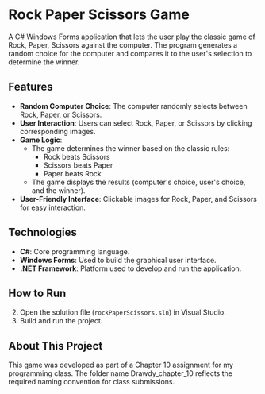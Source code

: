 # Rock Paper Scissors Game
A C# Windows Forms application that lets the user play the classic game of Rock, Paper, Scissors against the computer. 
The program generates a random choice for the computer and compares it to the user's selection to determine the winner.

## Features
- **Random Computer Choice**: The computer randomly selects between Rock, Paper, or Scissors.
- **User Interaction**: Users can select Rock, Paper, or Scissors by clicking corresponding images.
- **Game Logic**:
  - The game determines the winner based on the classic rules:
    - Rock beats Scissors
    - Scissors beats Paper
    - Paper beats Rock
  - The game displays the results (computer's choice, user's choice, and the winner).
- **User-Friendly Interface**: Clickable images for Rock, Paper, and Scissors for easy interaction.

## Technologies
- **C#**: Core programming language.
- **Windows Forms**: Used to build the graphical user interface.
- **.NET Framework**: Platform used to develop and run the application.

## How to Run
2. Open the solution file (`rockPaperScissors.sln`) in Visual Studio.
3. Build and run the project.

## About This Project
This game was developed as part of a Chapter 10 assignment for my programming class. 
The folder name Drawdy_chapter_10 reflects the required naming convention for class submissions.